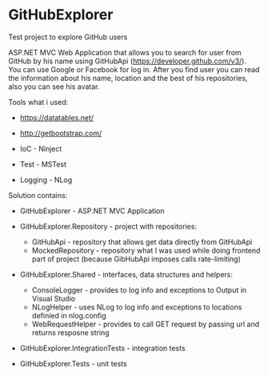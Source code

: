 # GitHubExplorer
Test project to explore GitHub users

ASP.NET MVC Web Application that allows you to search for user from GitHub by his name using GitHubApi (https://developer.github.com/v3/).
You can use Google or Facebook for log in.
After you find user you can read the information about his name, location and the best of his repositories, also you can see his avatar.

Tools what i used:
- https://datatables.net/
- http://getbootstrap.com/

- IoC - Ninject
- Test - MSTest
- Logging - NLog

Solution contains:
- GitHubExplorer - ASP.NET MVC Application
- GitHubExplorer.Repository - project with repositories: 
    - GitHubApi - repository that allows get data directly from GitHubApi
    - MockedRepository - repository what I was used while doing frontend part of project (because GibHubApi imposes calls rate-limiting)
- GitHubExplorer.Shared - interfaces, data structures and helpers:
    - ConsoleLogger - provides to log info and exceptions to Output in Visual Studio
    - NLogHelper - uses NLog to log info and exceptions to locations definied in nlog.config
    - WebRequestHelper - provides to call GET request by passing url and returns resposne string

- GitHubExplorer.IntegrationTests - integration tests
- GitHubExplorer.Tests - unit tests
